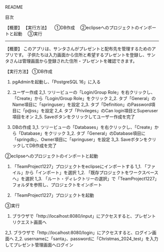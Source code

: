README


目次

【概要】
【実行方法】
　①DB作成
　②eclipseへのプロジェクトのインポートと起動
　③実行

-------------------------------------------------------


【概要】
このアプリは、サンタさんがプレゼントと配布先を管理するためのアプリです。
子供たちは入力画面から住所と希望するプレゼントを登録し、サンタさんは管理画面から登録された住所・プレゼントを確認できます。


【実行方法】
①DB作成
1. pgAdminを起動し、「PostgreSQL 16」に入る

2. ユーザー作成
2_1. ツリービューの「Login/Group Role」を右クリックし、「Create」から「Login/Group Role」をクリック
2_2. タブ「General」のName項目に「springuser」を設定
2_3. タブ「Definition」のPassword項目に「p@ss」を設定
2_4. タブ「Privileges」のCan login項目とSuperuser項目をオン
2_5. Saveボタンをクリックしてユーザー作成を完了

3. DBの作成 
3_1. ツリービューの「Databases」を右クリックし、「Create」から「Database」をクリック
3_2. タブ「General」のDatabase項目に「springdb」、Owner項目に「springuser」を設定
3_3. SaveボタンをクリックしてDB作成を完了



②eclipseへのプロジェクトのインポートと起動
1. 「TeamProject1227」プロジェクトをeclipseにインポートする
1_1. 「ファイル」から「インポート」を選択
1_2. 「既存プロジェクトをワークスペースへ」を選択
1_3. 「ルート・ディレクトリーの選択」で「TeamProject1227」フォルダを参照し、プロジェクトをインポート

2. 「TeamProject1227」プロジェクトを起動



③実行
1. ブラウザで「http://localhost:8080/input」にアクセスすると、プレゼントリクエスト画面へ

2_1. ブラウザで「http://localhost:8080/login」にアクセスすると、ログイン画面へ
2_2. usernameに「santa」、passwordに「Christmas_2024_test」を入力してプレゼント管理画面へログイン
